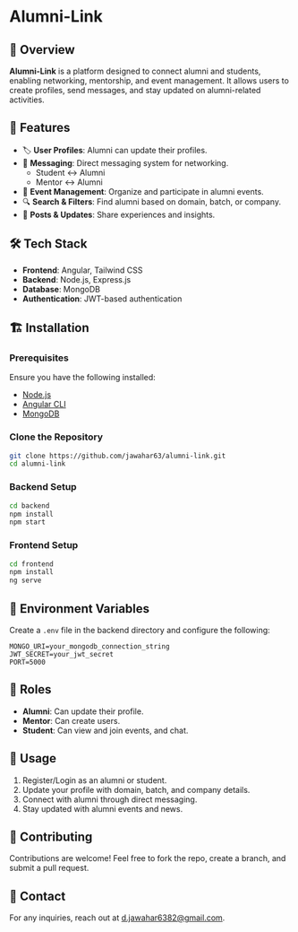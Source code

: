# Alumni-Link

## 📌 Overview
**Alumni-Link** is a platform designed to connect alumni and students, enabling networking, mentorship, and event management. It allows users to create profiles, send messages, and stay updated on alumni-related activities.

## 🚀 Features
- 🏷 **User Profiles**: Alumni can update their profiles.
- 💬 **Messaging**: Direct messaging system for networking.
  - Student ↔ Alumni
  - Mentor ↔ Alumni
- 📅 **Event Management**: Organize and participate in alumni events.
- 🔍 **Search & Filters**: Find alumni based on domain, batch, or company.
- 📜 **Posts & Updates**: Share experiences and insights.

## 🛠 Tech Stack
- **Frontend**: Angular, Tailwind CSS
- **Backend**: Node.js, Express.js
- **Database**: MongoDB
- **Authentication**: JWT-based authentication

## 🏗 Installation
### Prerequisites
Ensure you have the following installed:
- [Node.js](https://nodejs.org/)
- [Angular CLI](https://angular.io/cli)
- [MongoDB](https://www.mongodb.com/)

### Clone the Repository
```bash
git clone https://github.com/jawahar63/alumni-link.git
cd alumni-link
```

### Backend Setup
```bash
cd backend
npm install
npm start
```

### Frontend Setup
```bash
cd frontend
npm install
ng serve
```

## 📌 Environment Variables
Create a `.env` file in the backend directory and configure the following:
```env
MONGO_URI=your_mongodb_connection_string
JWT_SECRET=your_jwt_secret
PORT=5000
```

## 📜 Roles
- **Alumni**: Can update their profile.
- **Mentor**: Can create users.
- **Student**: Can view and join events, and chat.

## 📜 Usage
1. Register/Login as an alumni or student.
2. Update your profile with domain, batch, and company details.
3. Connect with alumni through direct messaging.
4. Stay updated with alumni events and news.

## 🤝 Contributing
Contributions are welcome! Feel free to fork the repo, create a branch, and submit a pull request.

## 📧 Contact
For any inquiries, reach out at [d.jawahar6382@gmail.com](mailto:d.jawahar6382@gmail.com).

